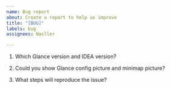 ```yaml
---
name: Bug report
about: Create a report to help us improve
title: "[BUG]"
labels: bug
assignees: Nasller

---
```


1. Which Glance version and IDEA version?

2. Could you show Glance config picture and minimap picture?

3. What steps will reproduce the issue?
